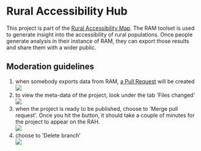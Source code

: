 # Rural Accessibility Hub
This project is part of the [Rural Accessibility Map](http://ruralaccess.info). The RAM toolset is used to generate insight into the accessibility of rural populations. Once people generate analysis in their instance of RAM, they can export those results and share them with a wider public.

## Moderation guidelines

1. when somebody exports data from RAM, [a Pull Request](https://github.com/WorldBank-Transport/rah/pulls) will be created  
![](https://user-images.githubusercontent.com/751330/45245447-6f956600-b2ca-11e8-92ae-dc46320f0f7e.png)
2. to view the meta-data of the project, look under the tab 'Files changed'  
![](https://user-images.githubusercontent.com/751330/45245554-e3d00980-b2ca-11e8-8eba-bd72d68dadb1.png)
3. when the project is ready to be published, choose to 'Merge pull request'. Once you hit the button, it should take a couple of minutes for the project to appear on the RAH.  
![](https://user-images.githubusercontent.com/751330/45245436-61474a00-b2ca-11e8-9451-e89ec2209303.png)
4. choose to 'Delete branch'  
![](https://user-images.githubusercontent.com/751330/45245476-95bb0600-b2ca-11e8-8e8b-a1d3f2e85624.png)
